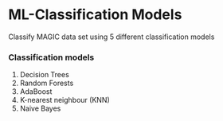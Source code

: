 # ML-Classification Models
Classify MAGIC data set using 5 different classification models

### Classification models 
1. Decision Trees
2. Random Forests
3. AdaBoost
4. K-nearest neighbour (KNN)
5. Naive Bayes
